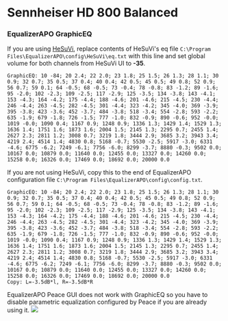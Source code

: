 # Sennheiser HD 800 Balanced
### EqualizerAPO GraphicEQ
If you are using [HeSuVi](https://sourceforge.net/projects/hesuvi/), replace contents of HeSuVi's eq file `C:\Program Files\EqualizerAPO\config\HeSuVi\eq.txt` with this line and set global volume for both channels from HeSuVi UI to **-35**.
```
GraphicEQ: 10 -84; 20 2.4; 22 2.0; 23 1.8; 25 1.5; 26 1.3; 28 1.1; 30 0.9; 32 0.7; 35 0.5; 37 0.4; 40 0.4; 42 0.5; 45 0.5; 49 0.8; 52 0.9; 56 0.7; 59 0.1; 64 -0.5; 68 -0.5; 73 -0.4; 78 -0.8; 83 -1.2; 89 -1.6; 95 -2.0; 102 -2.3; 109 -2.5; 117 -2.9; 125 -3.5; 134 -3.8; 143 -4.1; 153 -4.3; 164 -4.2; 175 -4.4; 188 -4.6; 201 -4.6; 215 -4.5; 230 -4.4; 246 -4.4; 263 -4.5; 282 -4.5; 301 -4.4; 323 -4.2; 345 -4.0; 369 -3.9; 395 -3.8; 423 -3.6; 452 -3.7; 484 -3.8; 518 -3.4; 554 -2.8; 593 -2.2; 635 -1.9; 679 -1.8; 726 -1.5; 777 -1.0; 832 -0.9; 890 -0.6; 952 -0.0; 1019 -0.0; 1090 0.4; 1167 0.9; 1248 0.9; 1336 1.3; 1429 1.4; 1529 1.3; 1636 1.4; 1751 1.6; 1873 1.6; 2004 1.5; 2145 1.3; 2295 0.7; 2455 1.4; 2627 2.3; 2811 1.2; 3008 0.7; 3219 1.8; 3444 2.9; 3685 3.2; 3943 3.4; 4219 2.4; 4514 1.4; 4830 0.8; 5168 -0.7; 5530 -2.5; 5917 -3.0; 6331 -4.6; 6775 -6.2; 7249 -6.1; 7756 -6.0; 8299 -3.7; 8880 -0.3; 9502 0.0; 10167 0.0; 10879 0.0; 11640 0.0; 12455 0.0; 13327 0.0; 14260 0.0; 15258 0.0; 16326 0.0; 17469 0.0; 18692 0.0; 20000 0.0
```
If you are not using HeSuVi, copy this to the end of EqualizerAPO configuration file `C:\Program Files\EqualizerAPO\config\config.txt`.
```
GraphicEQ: 10 -84; 20 2.4; 22 2.0; 23 1.8; 25 1.5; 26 1.3; 28 1.1; 30 0.9; 32 0.7; 35 0.5; 37 0.4; 40 0.4; 42 0.5; 45 0.5; 49 0.8; 52 0.9; 56 0.7; 59 0.1; 64 -0.5; 68 -0.5; 73 -0.4; 78 -0.8; 83 -1.2; 89 -1.6; 95 -2.0; 102 -2.3; 109 -2.5; 117 -2.9; 125 -3.5; 134 -3.8; 143 -4.1; 153 -4.3; 164 -4.2; 175 -4.4; 188 -4.6; 201 -4.6; 215 -4.5; 230 -4.4; 246 -4.4; 263 -4.5; 282 -4.5; 301 -4.4; 323 -4.2; 345 -4.0; 369 -3.9; 395 -3.8; 423 -3.6; 452 -3.7; 484 -3.8; 518 -3.4; 554 -2.8; 593 -2.2; 635 -1.9; 679 -1.8; 726 -1.5; 777 -1.0; 832 -0.9; 890 -0.6; 952 -0.0; 1019 -0.0; 1090 0.4; 1167 0.9; 1248 0.9; 1336 1.3; 1429 1.4; 1529 1.3; 1636 1.4; 1751 1.6; 1873 1.6; 2004 1.5; 2145 1.3; 2295 0.7; 2455 1.4; 2627 2.3; 2811 1.2; 3008 0.7; 3219 1.8; 3444 2.9; 3685 3.2; 3943 3.4; 4219 2.4; 4514 1.4; 4830 0.8; 5168 -0.7; 5530 -2.5; 5917 -3.0; 6331 -4.6; 6775 -6.2; 7249 -6.1; 7756 -6.0; 8299 -3.7; 8880 -0.3; 9502 0.0; 10167 0.0; 10879 0.0; 11640 0.0; 12455 0.0; 13327 0.0; 14260 0.0; 15258 0.0; 16326 0.0; 17469 0.0; 18692 0.0; 20000 0.0
Copy: L=-3.5dB*l, R=-3.5dB*R
```
EqualizerAPO Peace GUI does not work with GraphicEQ so you have to disable parametric equalization configured by Peace if you are already using it.
![](https://raw.githubusercontent.com/jaakkopasanen/AutoEq/master/results/Innerfidelity%202017/headphoncecom/onear/Sennheiser%20HD%20800%20Balanced/Sennheiser%20HD%20800%20Balanced.png)
